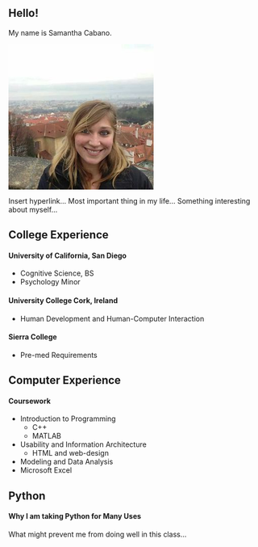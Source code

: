 ## Hello!
My name is Samantha Cabano. 

<img src="portfolio.jpg" align="center">

Insert hyperlink...
Most important thing in my life...
Something interesting about myself...

## College Experience
#### University of California, San Diego
- Cognitive Science, BS
- Psychology Minor

#### University College Cork, Ireland
- Human Development and Human-Computer Interaction

#### Sierra College
- Pre-med Requirements


## Computer Experience
#### Coursework
- Introduction to Programming
  - C++
  - MATLAB
- Usability and Information Architecture
  - HTML and web-design
- Modeling and Data Analysis
- Microsoft Excel

## Python
#### Why I am taking Python for Many Uses
What might prevent me from doing well in this class...
